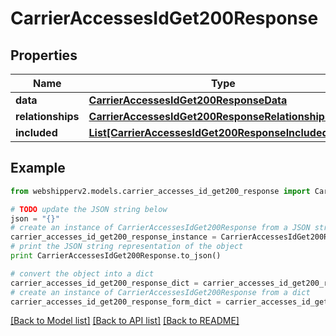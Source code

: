 # CarrierAccessesIdGet200Response


## Properties
Name | Type | Description | Notes
------------ | ------------- | ------------- | -------------
**data** | [**CarrierAccessesIdGet200ResponseData**](CarrierAccessesIdGet200ResponseData.md) |  | [optional] 
**relationships** | [**CarrierAccessesIdGet200ResponseRelationships**](CarrierAccessesIdGet200ResponseRelationships.md) |  | [optional] 
**included** | [**List[CarrierAccessesIdGet200ResponseIncludedInner]**](CarrierAccessesIdGet200ResponseIncludedInner.md) |  | [optional] 

## Example

```python
from webshipperv2.models.carrier_accesses_id_get200_response import CarrierAccessesIdGet200Response

# TODO update the JSON string below
json = "{}"
# create an instance of CarrierAccessesIdGet200Response from a JSON string
carrier_accesses_id_get200_response_instance = CarrierAccessesIdGet200Response.from_json(json)
# print the JSON string representation of the object
print CarrierAccessesIdGet200Response.to_json()

# convert the object into a dict
carrier_accesses_id_get200_response_dict = carrier_accesses_id_get200_response_instance.to_dict()
# create an instance of CarrierAccessesIdGet200Response from a dict
carrier_accesses_id_get200_response_form_dict = carrier_accesses_id_get200_response.from_dict(carrier_accesses_id_get200_response_dict)
```
[[Back to Model list]](../README.md#documentation-for-models) [[Back to API list]](../README.md#documentation-for-api-endpoints) [[Back to README]](../README.md)


